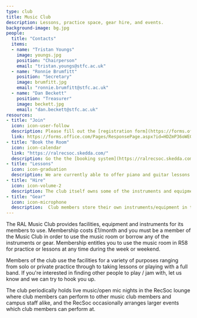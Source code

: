 ```yaml
---
type: club
title: Music Club
description: Lessons, practice space, gear hire, and events.
background-image: bg.jpg
people:
  title: "Contacts"
  items:
  - name: "Tristan Youngs"
    image: youngs.jpg
    position: "Chairperson"
    email: "tristan.youngs@stfc.ac.uk"
  - name: "Ronnie Brumfitt"
    position: "Secretary"
    image: brumfitt.jpg
    email: "ronnie.brumfitt@stfc.ac.uk"
  - name: "Dan Beckett"
    position: "Treasurer"
    image: beckett.jpg
    email: "dan.beckett@stfc.ac.uk"
resources:
- title: "Join"
  icon: icon-user-follow
  description: Please fill out the [registration form](https://forms.office.com/Pages/ResponsePage.aspx?id=HDZmP36oWEGPYZnoLbPKyA_pNqwwM-xEi5PZzLTPq4FUOUpST1pGRTJITE5LRVpTNUNNTkhPWDhIRCQlQCN0PWcu) to start the ball rolling. For informal enquiry contact one of the representatives listed above.
  link: https://forms.office.com/Pages/ResponsePage.aspx?id=HDZmP36oWEGPYZnoLbPKyA_pNqwwM-xEi5PZzLTPq4FUOUpST1pGRTJITE5LRVpTNUNNTkhPWDhIRCQlQCN0PWcu
- title: "Book the Room"
  icon: icon-calendar
  link: "https://ralrecsoc.skedda.com/"
  description: Go the the [booking system](https://ralrecsoc.skedda.com). The booking system requires registration - a link to do so will have been sent when you joined the club.
- title: "Lessons"
  icon: icon-graduation
  description: We are currently able to offer piano and guitar lessons on site with professional teachers. Please contact the team for more information.
- title: "Hire"
  icon: icon-volume-2
  description: The club itself owns some of the instruments and equipment in the room, and which is listed below. This is for general use *within the room* only, but if you have an external gig or function and want to borrow some equipment, please contact the club reps.
- title: "Gear"
  icon: icon-microphone
  description:  Club members store their own instruments/equipment in the Music Room, and as a common courtesy you should seek the permission of the owner before using their gear. Please get in touch with the club chair if you want to locate the owner of a particular piece of equipment. Equally, if you want to leave a piece of your gear in the room long-term then you must get in touch with the club secretary to let them know it's there, as well as its value, otherwise it will not be covered by our insurance.
---
```


The RAL Music Club provides facilities, equipment and instruments for its members to use. Membership costs £1/month and you must be a member of the Music Club in order to use the music room or borrow any of the instruments or gear. Membership entitles you to use the music room in R58 for practice or lessons at any time during the week or weekend.

Members of the club use the facilities for a variety of purposes ranging from solo or private practice through to taking lessons or playing with a full band. If you're interested in finding other people to play / jam with, let us know and we can try to hook you up.

The club periodically holds live music/open mic nights in the RecSoc lounge where club members can perform to other music club members and campus staff alike, and the RecSoc occasionally arranges larger events which club members can perform at.
